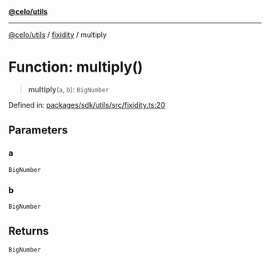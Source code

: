 [**@celo/utils**](../../README.md)

***

[@celo/utils](../../README.md) / [fixidity](../README.md) / multiply

# Function: multiply()

> **multiply**(`a`, `b`): `BigNumber`

Defined in: [packages/sdk/utils/src/fixidity.ts:20](https://github.com/celo-org/developer-tooling/blob/master/packages/sdk/utils/src/fixidity.ts#L20)

## Parameters

### a

`BigNumber`

### b

`BigNumber`

## Returns

`BigNumber`
